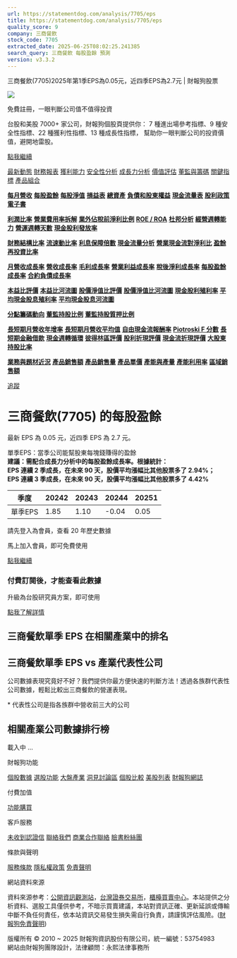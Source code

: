 ```yaml
---
url: https://statementdog.com/analysis/7705/eps
title: https://statementdog.com/analysis/7705/eps
quality_score: 9
company: 三商餐飲
stock_code: 7705
extracted_date: 2025-06-25T08:02:25.241385
search_query: 三商餐飲 每股盈餘 預測
version: v3.3.2
---
```


三商餐飲(7705)2025年第1季EPS為0.05元，近四季EPS為2.7元 | 財報狗股票















![](https://www.facebook.com/tr?id=1265443774131605&ev=PageView&noscript=1)













































































免費註冊，一眼判斷公司值不值得投資

台股和美股 7000+ 家公司，財報狗個股頁提供你：
7 種進出場參考指標、9 種安全性指標、22 種獲利性指標、13 種成長性指標，
幫助你一眼判斷公司的投資價值，避開地雷股。

[點我繼續](/users/sign_up)

[最新動態](/analysis/7705)
[財務報表](/analysis/7705/monthly-revenue)
[獲利能力](/analysis/7705/profit-margin)
[安全性分析](/analysis/7705/financial-structure-ratio)
[成長力分析](/analysis/7705/monthly-revenue-growth-rate)
[價值評估](/analysis/7705/pe)
[董監與籌碼](/analysis/7705/broker-trading)
[關鍵指標](/analysis/7705/long-term-and-short-term-monthly-revenue-yoy)
[產品組合](/analysis/7705/ai-search)

[**每月營收**](/analysis/7705/monthly-revenue)
[**每股盈餘**](/analysis/7705/eps)
[**每股淨值**](/analysis/7705/nav)
[**損益表**](/analysis/7705/income-statement)
[**總資產**](/analysis/7705/assets)
[**負債和股東權益**](/analysis/7705/liabilities-and-equity)
[**現金流量表**](/analysis/7705/cash-flow-statement)
[**股利政策**](/analysis/7705/dividend-policy)
[**電子書**](/analysis/7705/e-report)

[**利潤比率**](/analysis/7705/profit-margin)
[**營業費用率拆解**](/analysis/7705/operating-expense-ratio)
[**業外佔稅前淨利比例**](/analysis/7705/non-operating-income-to-profit-before-tax)
[**ROE / ROA**](/analysis/7705/roe-roa)
[**杜邦分析**](/analysis/7705/du-pont-analysis)
[**經營週轉能力**](/analysis/7705/turnover-ratio)
[**營運週轉天數**](/analysis/7705/turnover-days)
[**現金股利發放率**](/analysis/7705/dividend-payout-ratio)

[**財務結構比率**](/analysis/7705/financial-structure-ratio)
[**流速動比率**](/analysis/7705/current-ratio-and-quick-ratio)
[**利息保障倍數**](/analysis/7705/interest-coverage-ratio)
[**現金流量分析**](/analysis/7705/cash-flow-analysis)
[**營業現金流對淨利比**](/analysis/7705/operating-cash-flow-to-net-income-ratio)
[**盈餘再投資比率**](/analysis/7705/reinvestment-rate)

[**月營收成長率**](/analysis/7705/monthly-revenue-growth-rate)
[**營收成長率**](/analysis/7705/revenue-growth-rate)
[**毛利成長率**](/analysis/7705/gross-profit-growth-rate)
[**營業利益成長率**](/analysis/7705/operating-income-growth-rate)
[**稅後淨利成長率**](/analysis/7705/net-income-growth-rate)
[**每股盈餘成長率**](/analysis/7705/eps-growth-rate)
[**合約負債成長率**](/analysis/7705/current-contract-liabilities-growth-rate)

[**本益比評價**](/analysis/7705/pe)
[**本益比河流圖**](/analysis/7705/pe-band)
[**股價淨值比評價**](/analysis/7705/pb)
[**股價淨值比河流圖**](/analysis/7705/pb-band)
[**現金股利殖利率**](/analysis/7705/dividend-yield)
[**平均現金股息殖利率**](/analysis/7705/average-dividend-yield)
[**平均現金股息河流圖**](/analysis/7705/average-dividend-yield-band)

[**分點籌碼動向**](/analysis/7705/broker-trading)
[**董監持股比例**](/analysis/7705/board-members-and-supervisors-shares-to-shares-outstanding-ratio)
[**董監持股質押比例**](/analysis/7705/pledging-ratio-of-board-members-and-supervisors)

[**長短期月營收年增率**](/analysis/7705/long-term-and-short-term-monthly-revenue-yoy)
[**長短期月營收平均值**](/analysis/7705/average-long-term-and-short-term-monthly-revenue)
[**自由現金流報酬率**](/analysis/7705/croic)
[**Piotroski F 分數**](/analysis/7705/piotroski-f-score)
[**長短期金融借款**](/analysis/7705/financial-borrowing)
[**現金週轉循環**](/analysis/7705/cash-conversion-cycle)
[**彼得林區評價**](/analysis/7705/peter-lynch-valuation)
[**股利折現評價**](/analysis/7705/dividend-discount-valuation)
[**現金流折現評價**](/analysis/7705/dcf-valuation)
[**大股東持股比率**](/analysis/7705/majority-shareholders-share-ratio)

[**業務與題材近況**](/analysis/7705/ai-search)
[**產品銷售額**](/analysis/7705/product-sales-figure)
[**產品銷售量**](/analysis/7705/product-sales-volume)
[**產品單價**](/analysis/7705/product-unit-price)
[**產能與產量**](/analysis/7705/production-capacity)
[**產能利用率**](/analysis/7705/production-capacity-utilization)
[**區域銷售額**](/analysis/7705/product-regional-sales)

[追蹤](/users/sign_up)

# 三商餐飲(7705) 的每股盈餘

最新 EPS 為 0.05 元，近四季 EPS 為 2.7 元。

單季EPS：當季公司能幫股東每塊錢賺得的盈餘  
**建議：需配合成長力分析中的每股盈餘成長率。根據統計：  
EPS 連續 2 季成長，在未來 90 天，股價平均漲幅比其他股票多了 2.94%；  
EPS 連續 3 季成長，在未來 90 天，股價平均漲幅比其他股票多了 4.42%**

| 季度 | 20242 | 20243 | 20244 | 20251 |
| --- | --- | --- | --- | --- |
| 單季EPS | 1.85 | 1.10 | -0.04 | 0.05 |

請先登入為會員，查看 20 年歷史數據

馬上加入會員，即可免費使用

[點我繼續](/users/sign_up)

### 付費訂閱後，才能查看此數據

升級為台股研究員方案，即可使用

[點我了解詳情](/pricing)

## 三商餐飲單季 EPS 在相關產業中的排名

## 三商餐飲單季 EPS vs 產業代表性公司

公司數據表現究竟好不好？我們提供你最方便快速的判斷方法！透過各族群代表性公司數據，輕鬆比較出三商餐飲的營運表現。
  
\* 代表性公司是指各族群中營收前三大的公司

## 相關產業公司數據排行榜

載入中 ...





財報狗功能

[個股數據](/analysis)
[選股功能](/screeners)
[大盤產業](/taiex)
[洞見討論區](/insight)
[個股比較](/compare/tpe)
[美股列表](/us-stock-list)
[財報狗網誌](/blog/)

付費加值

[功能購買](/pricing)

客戶服務

[未收到認證信](/users/recv_auth_fail)
[聯絡我們](/contact)
[商業合作聯絡](/contact)
[臉書粉絲團](//www.facebook.com/statementdog)

條款與聲明

[服務條款](/law/tos)
[隱私權政策](/law/privacy)
[免責聲明](/law/disclaimer)

網站資料來源

資料來源参考：[公開資訊觀測站](http://mops.twse.com.tw/mops/web/index)，[台灣證券交易所](http://www.tse.com.tw/)，[櫃檯買賣中心](http://www.otc.org.tw/)。本站提供之分析資料、選股工具僅供參考，不暗示買賣建議，本站對資訊正確、更新延誤或傳輸中斷不負任何責任，依本站資訊交易發生損失需自行負責，請謹慎評估風險。([財報狗免責聲明](/law/disclaimer))

版權所有 © 2010 ~ 2025 財報狗資訊股份有限公司，統一編號：53754983  
網站由財報狗團隊設計，法律顧問：永熙法律事務所